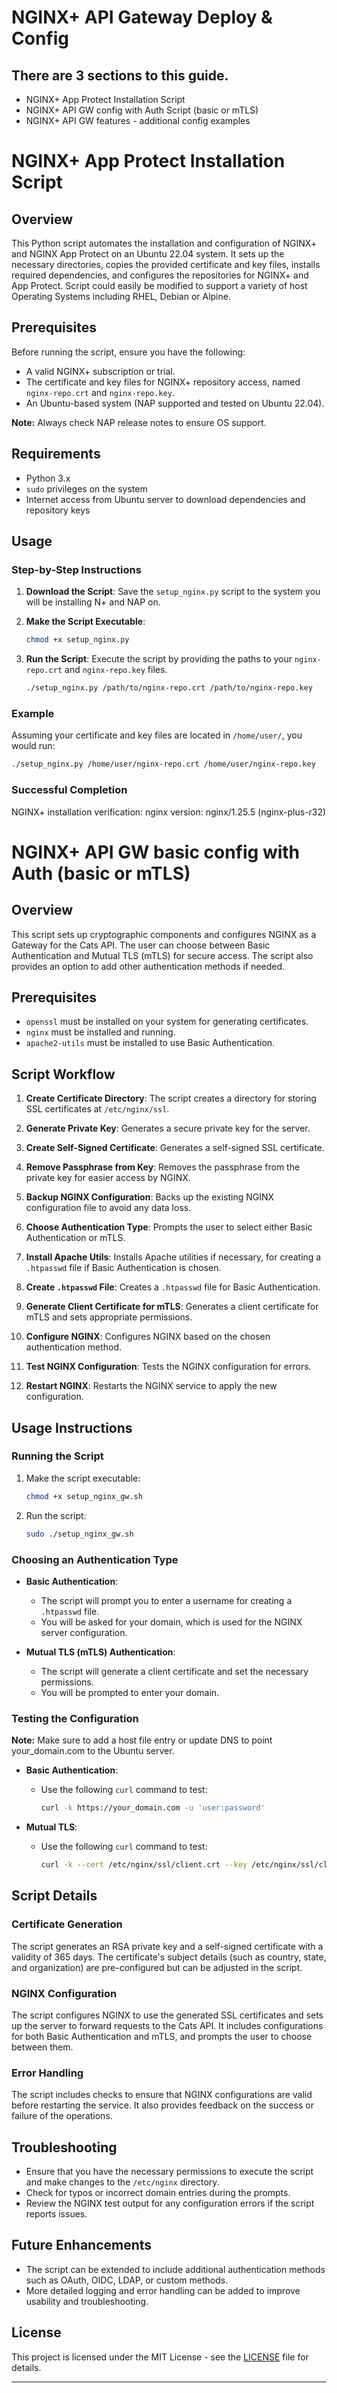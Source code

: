 # NGINX+ API Gateway Deploy & Config

## There are 3 sections to this guide. 

- NGINX+ App Protect Installation Script
- NGINX+ API GW config with Auth Script (basic or mTLS)
- NGINX+ API GW features - additional config examples

# NGINX+ App Protect Installation Script

## Overview

This Python script automates the installation and configuration of NGINX+ and NGINX App Protect on an Ubuntu 22.04 system. It sets up the necessary directories, copies the provided certificate and key files, installs required dependencies, and configures the repositories for NGINX+ and App Protect. Script could easily be modified to support a variety of host Operating Systems including RHEL, Debian or Alpine. 

## Prerequisites

Before running the script, ensure you have the following:

- A valid NGINX+ subscription or trial.
- The certificate and key files for NGINX+ repository access, named `nginx-repo.crt` and `nginx-repo.key`.
- An Ubuntu-based system (NAP supported and tested on Ubuntu 22.04).

**Note:** Always check NAP release notes to ensure OS support.


## Requirements

- Python 3.x
- `sudo` privileges on the system
- Internet access from Ubuntu server to download dependencies and repository keys

## Usage

### Step-by-Step Instructions

1. **Download the Script**: Save the `setup_nginx.py` script to the system you will be installing N+ and NAP on.

2. **Make the Script Executable**:
    ```bash
    chmod +x setup_nginx.py
    ```

3. **Run the Script**: Execute the script by providing the paths to your `nginx-repo.crt` and `nginx-repo.key` files.
    ```bash
    ./setup_nginx.py /path/to/nginx-repo.crt /path/to/nginx-repo.key
    ```

### Example

Assuming your certificate and key files are located in `/home/user/`, you would run:
```bash
./setup_nginx.py /home/user/nginx-repo.crt /home/user/nginx-repo.key
```
### Successful Completion

NGINX+ installation verification:
nginx version: nginx/1.25.5 (nginx-plus-r32)

# NGINX+ API GW basic config with Auth (basic or mTLS)

## Overview

This script sets up cryptographic components and configures NGINX as a Gateway for the Cats API. The user can choose between Basic Authentication and Mutual TLS (mTLS) for secure access. The script also provides an option to add other authentication methods if needed.

## Prerequisites

- `openssl` must be installed on your system for generating certificates.
- `nginx` must be installed and running.
- `apache2-utils` must be installed to use Basic Authentication.

## Script Workflow

1. **Create Certificate Directory**: The script creates a directory for storing SSL certificates at `/etc/nginx/ssl`.

2. **Generate Private Key**: Generates a secure private key for the server.

3. **Create Self-Signed Certificate**: Generates a self-signed SSL certificate.

4. **Remove Passphrase from Key**: Removes the passphrase from the private key for easier access by NGINX.

5. **Backup NGINX Configuration**: Backs up the existing NGINX configuration file to avoid any data loss.

6. **Choose Authentication Type**: Prompts the user to select either Basic Authentication or mTLS.

7. **Install Apache Utils**: Installs Apache utilities if necessary, for creating a `.htpasswd` file if Basic Authentication is chosen.

8. **Create `.htpasswd` File**: Creates a `.htpasswd` file for Basic Authentication.

9. **Generate Client Certificate for mTLS**: Generates a client certificate for mTLS and sets appropriate permissions.

10. **Configure NGINX**: Configures NGINX based on the chosen authentication method.

11. **Test NGINX Configuration**: Tests the NGINX configuration for errors.

12. **Restart NGINX**: Restarts the NGINX service to apply the new configuration.

## Usage Instructions

### Running the Script

1. Make the script executable:
    ```bash
    chmod +x setup_nginx_gw.sh
    ```

2. Run the script:
    ```bash
    sudo ./setup_nginx_gw.sh
    ```

### Choosing an Authentication Type

- **Basic Authentication**:
  - The script will prompt you to enter a username for creating a `.htpasswd` file.
  - You will be asked for your domain, which is used for the NGINX server configuration.

- **Mutual TLS (mTLS) Authentication**:
  - The script will generate a client certificate and set the necessary permissions.
  - You will be prompted to enter your domain.

### Testing the Configuration

**Note:** Make sure to add a host file entry or update DNS to point your_domain.com to the Ubuntu server. 

- **Basic Authentication**:
  - Use the following `curl` command to test:
    ```bash
    curl -k https://your_domain.com -u 'user:password'
    ```

- **Mutual TLS**:
  - Use the following `curl` command to test:
    ```bash
    curl -k --cert /etc/nginx/ssl/client.crt --key /etc/nginx/ssl/client.key https://your_domain.com
    ```

## Script Details

### Certificate Generation

The script generates an RSA private key and a self-signed certificate with a validity of 365 days. The certificate's subject details (such as country, state, and organization) are pre-configured but can be adjusted in the script.

### NGINX Configuration

The script configures NGINX to use the generated SSL certificates and sets up the server to forward requests to the Cats API. It includes configurations for both Basic Authentication and mTLS, and prompts the user to choose between them.

### Error Handling

The script includes checks to ensure that NGINX configurations are valid before restarting the service. It also provides feedback on the success or failure of the operations.

## Troubleshooting

- Ensure that you have the necessary permissions to execute the script and make changes to the `/etc/nginx` directory.
- Check for typos or incorrect domain entries during the prompts.
- Review the NGINX test output for any configuration errors if the script reports issues.

## Future Enhancements

- The script can be extended to include additional authentication methods such as OAuth, OIDC, LDAP, or custom methods.
- More detailed logging and error handling can be added to improve usability and troubleshooting.

## License

This project is licensed under the MIT License - see the [LICENSE](LICENSE) file for details.

---
